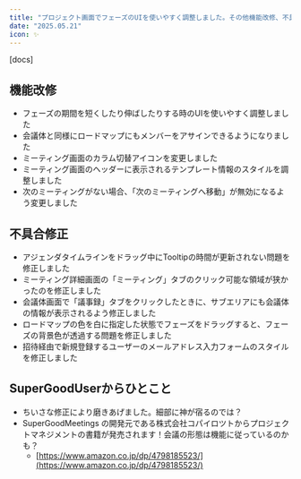```yaml
---
title: "プロジェクト画面でフェーズのUIを使いやすく調整しました。その他機能改修、不具合の修正を行いました。"
date: "2025.05.21"
icon: ✨
---
```


[docs]

## 機能改修
- フェーズの期間を短くしたり伸ばしたりする時のUIを使いやすく調整しました
- 会議体と同様にロードマップにもメンバーをアサインできるようになりました
- ミーティング画面のカラム切替アイコンを変更しました
- ミーティング画面のヘッダーに表示されるテンプレート情報のスタイルを調整しました
- 次のミーティングがない場合、「次のミーティングへ移動」が無効になるよう変更しました

## 不具合修正
- アジェンダタイムラインをドラッグ中にTooltipの時間が更新されない問題を修正しました
- ミーティング詳細画面の「ミーティング」タブのクリック可能な領域が狭かったのを修正しました
- 会議体画面で「議事録」タブをクリックしたときに、サブエリアにも会議体の情報が表示されるよう修正しました
- ロードマップの色を白に指定した状態でフェーズをドラッグすると、フェーズの背景色が透過する問題を修正しました
- 招待経由で新規登録するユーザーのメールアドレス入力フォームのスタイルを修正しました

## SuperGoodUserからひとこと
- ちいさな修正により磨きあげました。細部に神が宿るのでは？
- SuperGoodMeetings の開発元である株式会社コパイロツトからプロジェクトマネジメントの書籍が発売されます！会議の形態は機能に従っているのかも？
  - [https://www.amazon.co.jp/dp/4798185523/](https://www.amazon.co.jp/dp/4798185523/)
